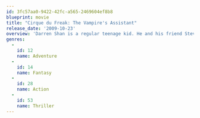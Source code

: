 ```yaml
---
id: 3fc57aa0-9422-42fc-a565-2469604ef8b8
blueprint: movie
title: "Cirque du Freak: The Vampire's Assistant"
release_date: '2009-10-23'
overview: 'Darren Shan is a regular teenage kid. He and his friend Steve find out about a Freak Show coming to town and work hard at trying to find tickets. They do, and together they go to "Cirque du Freak" where they see many strange acts including a wolf-man and a bearded lady'
genres:
  -
    id: 12
    name: Adventure
  -
    id: 14
    name: Fantasy
  -
    id: 28
    name: Action
  -
    id: 53
    name: Thriller
---
```

